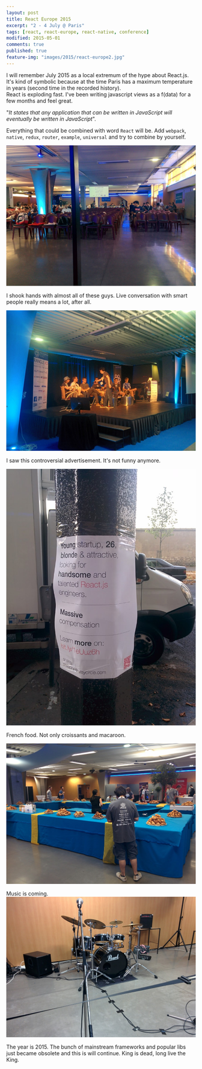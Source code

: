 ```yaml
---
layout: post
title: React Europe 2015
excerpt: "2 - 4 July @ Paris"
tags: [react, react-europe, react-native, conference]
modified: 2015-05-01
comments: true
published: true
feature-img: "images/2015/react-europe2.jpg"
---
```


I will remember July 2015 as a local extremum of the hype about React.js.
It's kind of symbolic because at the time Paris has a maximum temperature in years (second time in the recorded history).  
React is exploding fast. I've been writing javascript views as a f(data) for a few months and feel great.

"_It states that any application that can be written in JavaScript will eventually be written in JavaScript_".

Everything that could be combined with word `React` will be. Add `webpack`, `native`, `redux`, `router`, `example`, `universal` and try to combine by yourself.

![React Europe](/images/2015/react-europe0.jpg)

I shook hands with almost all of these guys. Live conversation with smart people really means a lot, after all.

![React Europe](/images/2015/react-europe1.jpg)

I saw this controversial advertisement. It's not funny anymore.

![React Europe](/images/2015/react-europe5.jpg)

French food. Not only croissants and macaroon.

![React Europe](/images/2015/react-europe3.jpg)

Music is coming.
![React Europe](/images/2015/react-europe4.jpg)

The year is 2015. The bunch of mainstream frameworks and popular libs just became obsolete and this is will continue.
King is dead, long live the King.
